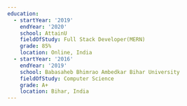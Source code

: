 ```yaml
---
education:
  - startYear: '2019'
    endYear: '2020'
    school: AttainU
    fieldOfStudy: Full Stack Developer(MERN)
    grade: 85%
    location: Online, India
  - startYear: '2016'
    endYear: '2019'
    school: Babasaheb Bhimrao Ambedkar Bihar University
    fieldOfStudy: Computer Science
    grade: A+
    location: Bihar, India
---
```


